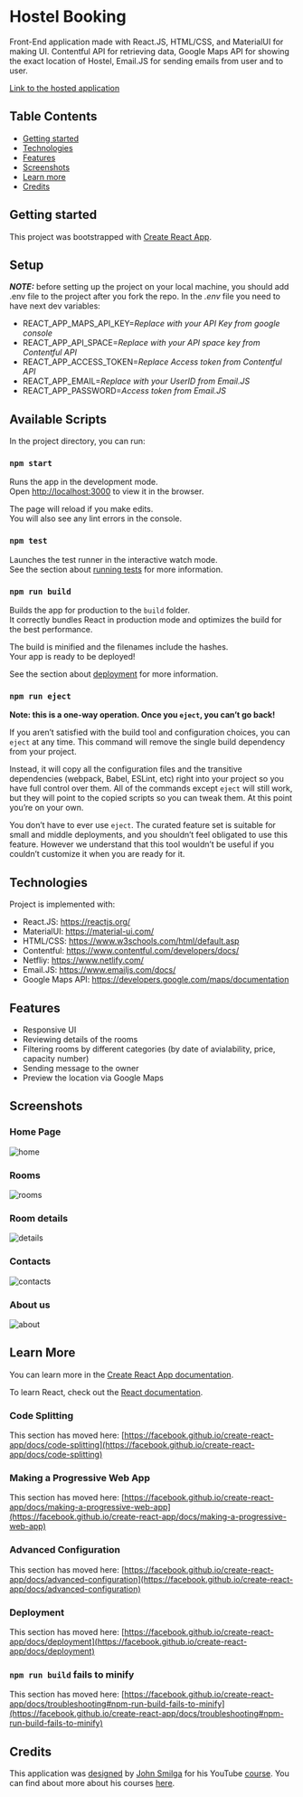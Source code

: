 # Hostel Booking

Front-End application made with React.JS, HTML/CSS, and MaterialUI for making UI. Contentful API for retrieving data, Google Maps API for showing the exact location of Hostel, Email.JS for sending emails from user and to user.

[Link to the hosted application](https://bist-hostel.netlify.app/)

## Table Contents

* [Getting started](#getting-started)
* [Technologies](#technologies)
* [Features](#features)
* [Screenshots](#screenshots)
* [Learn more](#learn-more)
* [Credits](#credits)

## Getting started

This project was bootstrapped with [Create React App](https://github.com/facebook/create-react-app).

## Setup

**_NOTE:_** before setting up the project on your local machine, you should add .env file to the project after you fork the repo. In the _.env_ file you need to have next dev variables:

* REACT_APP_MAPS_API_KEY=_Replace with your API Key from google console_
* REACT_APP_API_SPACE=_Replace with your API space key from Contentful API_
* REACT_APP_ACCESS_TOKEN=_Replace Access token from Contentful API_
* REACT_APP_EMAIL=_Replace with your UserID from Email.JS_
* REACT_APP_PASSWORD=_Access token from Email.JS_

## Available Scripts

In the project directory, you can run:

### `npm start`

Runs the app in the development mode.\
Open [http://localhost:3000](http://localhost:3000) to view it in the browser.

The page will reload if you make edits.\
You will also see any lint errors in the console.

### `npm test`

Launches the test runner in the interactive watch mode.\
See the section about [running tests](https://facebook.github.io/create-react-app/docs/running-tests) for more information.

### `npm run build`

Builds the app for production to the `build` folder.\
It correctly bundles React in production mode and optimizes the build for the best performance.

The build is minified and the filenames include the hashes.\
Your app is ready to be deployed!

See the section about [deployment](https://facebook.github.io/create-react-app/docs/deployment) for more information.

### `npm run eject`

**Note: this is a one-way operation. Once you `eject`, you can’t go back!**

If you aren’t satisfied with the build tool and configuration choices, you can `eject` at any time. This command will remove the single build dependency from your project.

Instead, it will copy all the configuration files and the transitive dependencies (webpack, Babel, ESLint, etc) right into your project so you have full control over them. All of the commands except `eject` will still work, but they will point to the copied scripts so you can tweak them. At this point you’re on your own.

You don’t have to ever use `eject`. The curated feature set is suitable for small and middle deployments, and you shouldn’t feel obligated to use this feature. However we understand that this tool wouldn’t be useful if you couldn’t customize it when you are ready for it.

## Technologies

Project is implemented with:
* React.JS: https://reactjs.org/
* MaterialUI: https://material-ui.com/
* HTML/CSS: https://www.w3schools.com/html/default.asp
* Contentful: https://www.contentful.com/developers/docs/
* Netfliy: https://www.netlify.com/
* Email.JS: https://www.emailjs.com/docs/
* Google Maps API: https://developers.google.com/maps/documentation

## Features

* Responsive UI
* Reviewing details of the rooms
* Filtering rooms by different categories (by date of avialability, price, capacity number)
* Sending message to the owner
* Preview the location via Google Maps

## Screenshots

### Home Page
![home](https://user-images.githubusercontent.com/49793609/105846538-97d9a880-5fdc-11eb-9f97-ddb0a68b86f1.png)

### Rooms
![rooms](https://user-images.githubusercontent.com/49793609/105846515-9314f480-5fdc-11eb-9df7-6add60bb9621.png)

### Room details
![details](https://user-images.githubusercontent.com/49793609/105846499-8e504080-5fdc-11eb-9864-416ae68b0610.png)

### Contacts
![contacts](https://user-images.githubusercontent.com/49793609/105846486-8bede680-5fdc-11eb-98e8-c69b12eb6ee1.png)

### About us
![about](https://user-images.githubusercontent.com/49793609/105846553-9f994d00-5fdc-11eb-9a16-59d72ba71994.png)

## Learn More

You can learn more in the [Create React App documentation](https://facebook.github.io/create-react-app/docs/getting-started).

To learn React, check out the [React documentation](https://reactjs.org/).

### Code Splitting

This section has moved here: [https://facebook.github.io/create-react-app/docs/code-splitting](https://facebook.github.io/create-react-app/docs/code-splitting)

### Making a Progressive Web App

This section has moved here: [https://facebook.github.io/create-react-app/docs/making-a-progressive-web-app](https://facebook.github.io/create-react-app/docs/making-a-progressive-web-app)

### Advanced Configuration

This section has moved here: [https://facebook.github.io/create-react-app/docs/advanced-configuration](https://facebook.github.io/create-react-app/docs/advanced-configuration)

### Deployment

This section has moved here: [https://facebook.github.io/create-react-app/docs/deployment](https://facebook.github.io/create-react-app/docs/deployment)

### `npm run build` fails to minify

This section has moved here: [https://facebook.github.io/create-react-app/docs/troubleshooting#npm-run-build-fails-to-minify](https://facebook.github.io/create-react-app/docs/troubleshooting#npm-run-build-fails-to-minify)

## Credits
This application was [designed](https://github.com/john-smilga/react-beach-resort-project) by [John Smilga](https://github.com/john-smilga) for his YouTube [course](https://www.youtube.com/watch?v=l0JbuMVXaTs&t=2959s). You can find about more about his courses [here](https://www.johnsmilga.com/).
